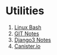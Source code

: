 # Utilities

1. [Linux Bash](https://github.com/malavolti/Utilities/blob/master/Linux-Bash.md)
2. [GIT Notes](https://github.com/malavolti/Utilities/blob/master/GIT-Notes.md)
3. [Django3 Notes](https://github.com/malavolti/Utilities/blob/master/Django3-notes.md)
4. [Canister.io](https://github.com/malavolti/Utilities/blob/master/Canister.io.rst)
